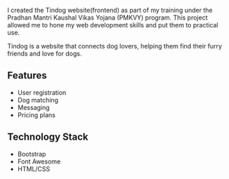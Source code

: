 I created the Tindog website(frontend) as part of my training under the Pradhan Mantri Kaushal Vikas Yojana (PMKVY) program. This project allowed me to hone my web development skills and put them to practical use.

Tindog is a website that connects dog lovers, helping them find their furry friends and love for dogs.

## Features
- User registration
- Dog matching
- Messaging
- Pricing plans

## Technology Stack
- Bootstrap
- Font Awesome
- HTML/CSS


